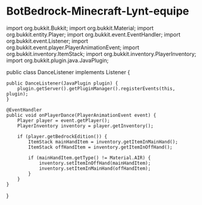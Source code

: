 # BotBedrock-Minecraft-Lynt-equipe
import org.bukkit.Bukkit;
import org.bukkit.Material;
import org.bukkit.entity.Player;
import org.bukkit.event.EventHandler;
import org.bukkit.event.Listener;
import org.bukkit.event.player.PlayerAnimationEvent;
import org.bukkit.inventory.ItemStack;
import org.bukkit.inventory.PlayerInventory;
import org.bukkit.plugin.java.JavaPlugin;

public class DanceListener implements Listener {

    public DanceListener(JavaPlugin plugin) {
        plugin.getServer().getPluginManager().registerEvents(this, plugin);
    }

    @EventHandler
    public void onPlayerDance(PlayerAnimationEvent event) {
        Player player = event.getPlayer();
        PlayerInventory inventory = player.getInventory();

        if (player.getBedrockEdition()) {
            ItemStack mainHandItem = inventory.getItemInMainHand();
            ItemStack offHandItem = inventory.getItemInOffHand();

            if (mainHandItem.getType() != Material.AIR) {
                inventory.setItemInOffHand(mainHandItem);
                inventory.setItemInMainHand(offHandItem);
            }
        }
    }
}
